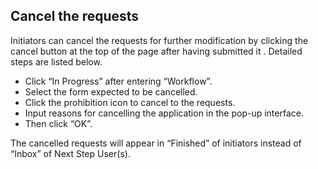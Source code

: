 ## Cancel the requests
Initiators can cancel the requests for further modification by clicking the cancel  button at the top of the page after having submitted it . Detailed steps are listed below.
- Click “In Progress” after entering “Workflow”.
- Select the form expected to be cancelled.
- Click the prohibition icon to cancel to the requests.
- Input reasons for cancelling the application in the pop-up interface.
- Then click “OK”.

The cancelled requests will appear in “Finished” of initiators instead of “Inbox” of Next Step User(s).
